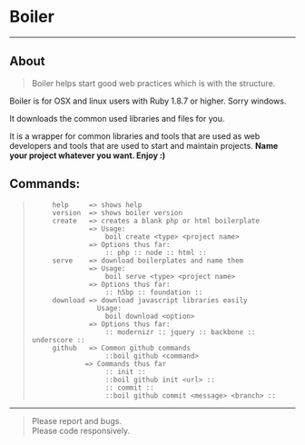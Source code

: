 # Boiler
-------------------------------------------------------------------------------

## About

>Boiler helps start good web practices which is with the structure. 

Boiler is for OSX and linux users with Ruby 1.8.7 or higher. Sorry windows. 

It downloads the common used libraries and files for you.

It is a wrapper for common libraries and tools that are used as web developers
and tools that are used to start and maintain projects.
<strong>Name your project whatever you want. Enjoy :)</strong>

## Commands:

>          help     => shows help
>          version  => shows boiler version
>          create   => creates a blank php or html boilerplate
>                   => Usage: 
>                       boil create <type> <project name>
>                   => Options thus far:
>                       :: php :: node :: html ::
>          serve    => download boilerplates and name them
>                   => Usage: 
>                       boil serve <type> <project name>
>                   => Options thus far:
>                       :: h5bp :: foundation ::
>          download => download javascript libraries easily
>                     Usage:
>                       boil download <option>
>                   => Options thus far:  
>                       :: modernizr :: jquery :: backbone :: underscore ::
>          github   => Common github commands
>                       ::boil github <command>
>                  => Commands thus far
>                       :: init ::
>                       ::boil github init <url> ::
>                       :: commit ::
>                       ::boil github commit <message> <branch> ::

-------------------------------------------------------------------------------

> Please report and bugs.<br/>
> Please code responsively.